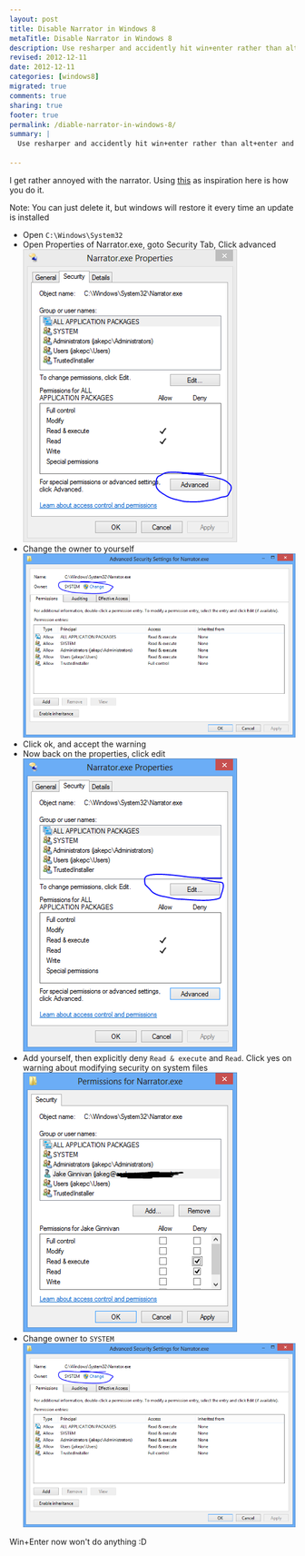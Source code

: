 ```yaml
---
layout: post
title: Disable Narrator in Windows 8
metaTitle: Disable Narrator in Windows 8
description: Use resharper and accidently hit win+enter rather than alt+enter and Narrator pops up? This is how you disable it
revised: 2012-12-11
date: 2012-12-11
categories: [windows8]
migrated: true
comments: true
sharing: true
footer: true
permalink: /diable-narrator-in-windows-8/
summary: | 
  Use resharper and accidently hit win+enter rather than alt+enter and Narrator pops up? This is how you disable it

---
```

I get rather annoyed with the narrator. Using [this](http://blog.ostebaronen.dk/2012/08/disable-narrator-in-windows-8.html) as inspiration here is how you do it.

Note: You can just delete it, but windows will restore it every time an update is installed

 - Open `C:\Windows\System32`
 - Open Properties of Narrator.exe, goto Security Tab, Click advanced  
![Narrator 1](/assets/posts/2012-12-11-diable-narrator-in-windows-8/Narrator1.png)
 - Change the owner to yourself  
![Narrator 2](/assets/posts/2012-12-11-diable-narrator-in-windows-8/Narrator2.png)
 - Click ok, and accept the warning
 - Now back on the properties, click edit  
![Narrator 3](/assets/posts/2012-12-11-diable-narrator-in-windows-8/Narrator3.png)
 - Add yourself, then explicitly deny `Read & execute` and `Read`. Click yes on warning about modifying security on system files  
![Narrator 4](/assets/posts/2012-12-11-diable-narrator-in-windows-8/Narrator4.png)
 - Change owner to `SYSTEM`  
![Narrator 5](/assets/posts/2012-12-11-diable-narrator-in-windows-8/Narrator2.png)

Win+Enter now won't do anything :D
